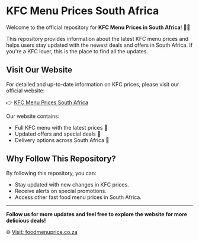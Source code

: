 # KFC Menu Prices South Africa

Welcome to the official repository for **KFC Menu Prices in South Africa**! 🛵🍗

This repository provides information about the latest KFC menu prices and helps users stay updated with the newest deals and offers in South Africa. If you're a KFC lover, this is the place to find all the updates.

## Visit Our Website

For detailed and up-to-date information on KFC prices, please visit our official website:

👉 [KFC Menu Prices South Africa](https://foodmenuprice.co.za)

Our website contains:
- Full KFC menu with the latest prices 🍟
- Updated offers and special deals 🎁
- Delivery options across South Africa 🚚

## Why Follow This Repository?

By following this repository, you can:
- Stay updated with new changes in KFC prices.
- Receive alerts on special promotions.
- Access other fast food menu prices in South Africa.

---

**Follow us for more updates and feel free to explore the website for more delicious deals!**

🌐 [Visit: foodmenuprice.co.za](https://foodmenuprice.co.za)

